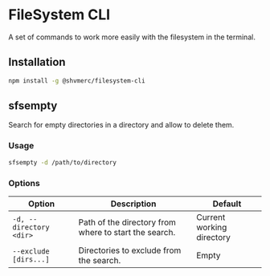 # FileSystem CLI

A set of commands to work more easily with the filesystem in the terminal.

## Installation

```bash
npm install -g @shvmerc/filesystem-cli
```

## sfsempty

Search for empty directories in a directory and allow to delete them.

### Usage

```bash
sfsempty -d /path/to/directory
```

### Options

| Option                  | Description                                            | Default                   |
| ----------------------- | ------------------------------------------------------ | ------------------------- |
| `-d, --directory <dir>` | Path of the directory from where to start the search.  | Current working directory |
| `--exclude [dirs...]`   | Directories to exclude from the search.                | Empty                     |
